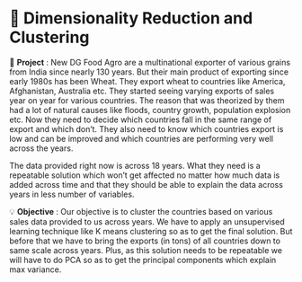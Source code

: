 # 📜 Dimensionality Reduction and Clustering

:large_blue_diamond: **Project** : New DG Food Agro are a multinational exporter of various grains from India since nearly 130 years. But their main product of exporting since early 1980s has been Wheat. They export wheat to countries like America, Afghanistan, Australia etc. They started seeing varying exports of sales year on year for various countries. The reason that was theorized by them had a lot of natural causes like floods, country growth, population explosion etc. Now they need to decide which countries fall in the same range of export and which don’t. They also need to know which countries export is low and can be improved and which countries are performing very well across the years.

The data provided right now is across 18 years. What they need is a repeatable solution which won’t get affected no matter how much data is added across time and that they should be able to explain the data across years in less number of variables.

:bulb: **Objective** : Our objective is to cluster the countries based on various sales data provided to us across years. We have to apply an unsupervised learning technique like K means clustering so as to get the final solution. But before that we have to bring the exports (in tons) of all countries down to same scale across years. Plus, as this solution needs to be repeatable we will have to do PCA so as to get the principal components which explain max variance.
